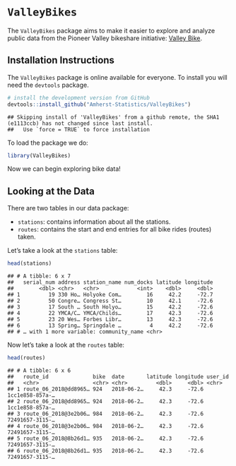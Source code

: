 
# `ValleyBikes`

The `ValleyBikes` package aims to make it easier to explore and analyze
public data from the Pioneer Valley bikeshare initiative: [Valley
Bike](https://valleybike.org/).

## Installation Instructions

The `ValleyBikes` package is online available for everyone. To install
you will need the `devtools` package.

``` r
# install the development version from GitHub
devtools::install_github("Amherst-Statistics/ValleyBikes")
```

    ## Skipping install of 'ValleyBikes' from a github remote, the SHA1 (e1113ccb) has not changed since last install.
    ##   Use `force = TRUE` to force installation

To load the package we do:

``` r
library(ValleyBikes)
```

Now we can begin exploring bike data\!

## Looking at the Data

There are two tables in our data package:

  - `stations`: contains information about all the stations.
  - `routes`: contains the start and end entries for all bike rides
    (routes) taken.

Let’s take a look at the `stations` table:

``` r
head(stations)
```

    ## # A tibble: 6 x 7
    ##   serial_num address station_name num_docks latitude longitude
    ##        <dbl> <chr>   <chr>            <int>    <dbl>     <dbl>
    ## 1         19 330 Ho… Holyoke Com…        16     42.2     -72.7
    ## 2         50 Congre… Congress St…        10     42.1     -72.6
    ## 3         17 South … South Holyo…        15     42.2     -72.6
    ## 4         22 YMCA/C… YMCA/Childs…        17     42.3     -72.6
    ## 5         23 20 Wes… Forbes Libr…        13     42.3     -72.6
    ## 6         13 Spring… Springdale …         4     42.2     -72.6
    ## # … with 1 more variable: community_name <chr>

Now let’s take a look at the `routes` table:

``` r
head(routes)
```

    ## # A tibble: 6 x 6
    ##   route_id              bike  date       latitude longitude user_id        
    ##   <chr>                 <chr> <chr>         <dbl>     <dbl> <chr>          
    ## 1 route_06_2018@dd8965… 924   2018-06-2…     42.3     -72.6 1cc1e858-857a-…
    ## 2 route_06_2018@dd8965… 924   2018-06-2…     42.3     -72.6 1cc1e858-857a-…
    ## 3 route_06_2018@3e2b06… 984   2018-06-2…     42.3     -72.6 72491657-3115-…
    ## 4 route_06_2018@3e2b06… 984   2018-06-2…     42.3     -72.6 72491657-3115-…
    ## 5 route_06_2018@8b26d1… 935   2018-06-2…     42.3     -72.6 72491657-3115-…
    ## 6 route_06_2018@8b26d1… 935   2018-06-2…     42.3     -72.6 72491657-3115-…
